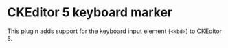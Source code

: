 # CKEditor 5 keyboard marker

This plugin adds support for the keyboard input element (`<kbd>`) to CKEditor 5.
